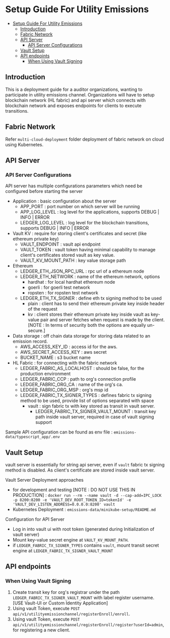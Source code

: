 # Setup Guide For Utility Emissions

- [Setup Guide For Utility Emissions](#setup-guide-for-utility-emissions)
  - [Introduction](#introduction)
  - [Fabric Network](#fabric-network)
  - [API Server](#api-server)
    - [API Server Configurations](#api-server-configurations)
  - [Vault Setup](#vault-setup)
  - [API endpoints](#api-endpoints)
    - [When Using Vault Signing](#when-using-vault-signing)

## Introduction

This is a deployment guide for a auditor organizations, wanting to participate in utility emissions channel. Organizations will have to setup blockchain network (HL fabric) and api server which connects with blockchain network and exposes endpoints for clients to execute transitions.

## Fabric Network

Refer `multi-cloud-deployment` folder deployment of fabric network on cloud using Kubernetes.

## API Server

### API Server Configurations

API server has multiple configurations parameters which need be configured before starting the server

- Application : basic configuration about the server
  - APP_PORT : port number on which server will be running
  - APP_LOG_LEVEL : log level for the applications, supports DEBUG | INFO | ERROR
  - LEDGER_LOG_LEVEL : log level for the blockchain transitions, supports DEBUG | INFO | ERROR
- Vault KV : require for storing client's certificates and secret (like ethereum private key)
  - VAULT_ENDPOINT : vault api endpoint
  - VAULT_TOKEN : vault token having minimal capability to manage client's certificates stored vault as key value.
  - VAULT_KV_MOUNT_PATH : key value storage path
- Ethereum
  - LEDGER_ETH_JSON_RPC_URL : rpc url of a ethereum node
  - LEDGER_ETH_NETWORK : name of the ethereum network, options
    - hardhat : for local hardhat ethereum node
    - goerli : for goerli test network
    - ropsten : for ropsten test network
  - LEDGER_ETH_TX_SIGNER : define eth tx signing method to be used
    - plain : client has to send their ethereum private key inside header of the request
    - kv : client stores their ethereum private key inside vault as key-value pair and server fetches when request is made by the client. [NOTE : In terms of security both the options are equally un-secure.]
- Data storage : off chain data storage for storing data related to an emission record.
  - AWS_ACCESS_KEY_ID : access id for the aws.
  - AWS_SECRET_ACCESS_KEY : aws secret
  - BUCKET_NAME : s3 bucket name
- HL Fabric : for connecting with the fabric network
  - LEDGER_FABRIC_AS_LOCALHOST : should be false, for the production environment
  - LEDGER_FABRIC_CCP : path to org's connection profile
  - LEDGER_FABRIC_ORG_CA : name of the org's ca.
  - LEDGER_FABRIC_ORG_MSP : org's msp id
  - LEDGER_FABRIC_TX_SIGNER_TYPES : defines fabric tx signing method to be used, provide list of options separated with space
    - vault : sign fabric tx with key stored as transit in vault server.
      - LEDGER_FABRIC_TX_SIGNER_VAULT_MOUNT : transit key path inside vault server, required in case of vault signing support

Sample API configuration can be found as env file : `emissions-data/typescript_app/.env`

## Vault Setup

vault server is essentially for string api server, even if `vault` fabric tx signing method is disabled. As client's certificate are stored inside vault server.

Vault Server Deployment approaches

- for development and testing [NOTE : DO NOT USE THIS IN PRODUCTION] : `docker run --rm --name vault -d --cap-add=IPC_LOCK -p 8200:8200 -e 'VAULT_DEV_ROOT_TOKEN_ID=tokenId' -e 'VAULT_DEV_LISTEN_ADDRESS=0.0.0.0:8200' vault`
- Kubernetes Deployment : `emissions-data/minikube-setup/README.md`

Configuration for API Server

- Log in into vault ui with root token (generated during Initialization of vault server)
- Mount key-value secret engine at `VAULT_KV_MOUNT_PATH`.
- if `LEDGER_FABRIC_TX_SIGNER_TYPES` contains `vault`, mount transit secret engine at `LEDGER_FABRIC_TX_SIGNER_VAULT_MOUNT`

## API endpoints

### When Using Vault Signing

1. Create transit key for org's registrar under the path `LEDGER_FABRIC_TX_SIGNER_VAULT_MOUNT` with label register username. [USE Vault-UI or Custom Identity Application]
2. Using vault Token, execute `POST api/v1/utilityemissionchannel/registerEnroll/enroll`.
3. Using vault Token, execute `POST api/v1/utilityemissionchannel/registerEnroll/register?userId=admin`, for registering a new client.